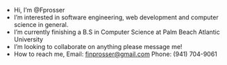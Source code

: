 - Hi, I’m @Fprosser
- I’m interested in software engineering, web development and computer science in general.
- I’m currently finishing a B.S in Computer Science at Palm Beach Atlantic University
- I’m looking to collaborate on anything please message me!
- How to reach me,
Email: finprosser@gmail.com
Phone: (941) 704-9061

<!---
Fprosser/Fprosser is a ✨ special ✨ repository because its `README.md` (this file) appears on your GitHub profile.
You can click the Preview link to take a look at your changes.
--->

